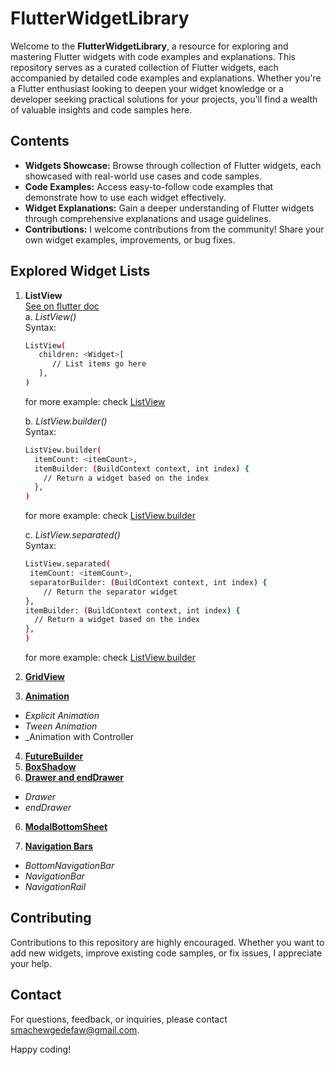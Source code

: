 # FlutterWidgetLibrary

Welcome to the **FlutterWidgetLibrary**, a resource for exploring and mastering Flutter widgets with code examples and explanations.
This repository serves as a curated collection of Flutter widgets, each accompanied by detailed code examples and explanations. Whether you're a Flutter enthusiast looking to deepen your widget knowledge or a developer seeking practical solutions for your projects, you'll find a wealth of valuable insights and code samples here.

## Contents

- **Widgets Showcase:** Browse through collection of Flutter widgets, each showcased with real-world use cases and code samples.
- **Code Examples:** Access easy-to-follow code examples that demonstrate how to use each widget effectively.
- **Widget Explanations:** Gain a deeper understanding of Flutter widgets through comprehensive explanations and usage guidelines.
- **Contributions:** I welcome contributions from the community! Share your own widget examples, improvements, or bug fixes.

## Explored Widget Lists

1. **ListView** <br>
   [See on flutter doc](https://api.flutter.dev/flutter/widgets/ListView-class.html)<br>
   a. _ListView()_ <br>
   Syntax:

   ```bash
   ListView(
      children: <Widget>[
         // List items go here
      ],
   )
   ```

   for more example: check [ListView](https://github.com/sgc93/Flutter-Widget-Library/blob/main/lib/widgets/listView/list_view.dart)

   b. _ListView.builder()_ <br>
   Syntax:

   ```bash
   ListView.builder(
     itemCount: <itemCount>,
     itemBuilder: (BuildContext context, int index) {
       // Return a widget based on the index
     },
   )
   ```

   for more example: check [ListView.builder](https://github.com/sgc93/Flutter-Widget-Library/blob/main/lib/widgets/listView/img_list_builder.dart)

   c. _ListView.separated()_ <br>
   Syntax:

   ```bash
   ListView.separated(
    itemCount: <itemCount>,
    separatorBuilder: (BuildContext context, int index) {
       // Return the separator widget
   },
   itemBuilder: (BuildContext context, int index) {
     // Return a widget based on the index
   },
   )
   ```

   for more example: check [ListView.builder](https://github.com/sgc93/Flutter-Widget-Library/blob/main/lib/widgets/listView/list_view_separated.dart)

2. **[GridView](https://github.com/sgc93/Flutter-Widget-Library/blob/main/lib/widgets/gridView)**
3. **[Animation](https://github.com/sgc93/Flutter-Widget-Library/blob/main/lib/widgets/animation)**

- _Explicit Animation_
- _Tween Animation_
- \_Animation with Controller

4. **[FutureBuilder](https://github.com/sgc93/Flutter-Widget-Library/blob/main/lib/widgets/future_builder.dart)**
5. **[BoxShadow](https://github.com/sgc93/Flutter-Widget-Library/blob/main/lib/widgets/box_shadow.dart)**
6. **[Drawer and endDrawer](https://github.com/sgc93/Flutter-Widget-Library/blob/main/lib/widgets/drawer)**

- _Drawer_
- _endDrawer_

6. **[ModalBottomSheet](https://github.com/sgc93/Flutter-Widget-Library/blob/main/lib/widgets/bottom_sheet.dart)**

7. **[Navigation Bars](https://github.com/sgc93/Flutter-Widget-Library/blob/main/lib/widgets/nav_bar)**

- _BottomNavigationBar_
- _NavigationBar_
- _NavigationRail_

## Contributing

Contributions to this repository are highly encouraged. Whether you want to add new widgets, improve existing code samples, or fix issues, I appreciate your help.

## Contact

For questions, feedback, or inquiries, please contact smachewgedefaw@gmail.com.

Happy coding!
